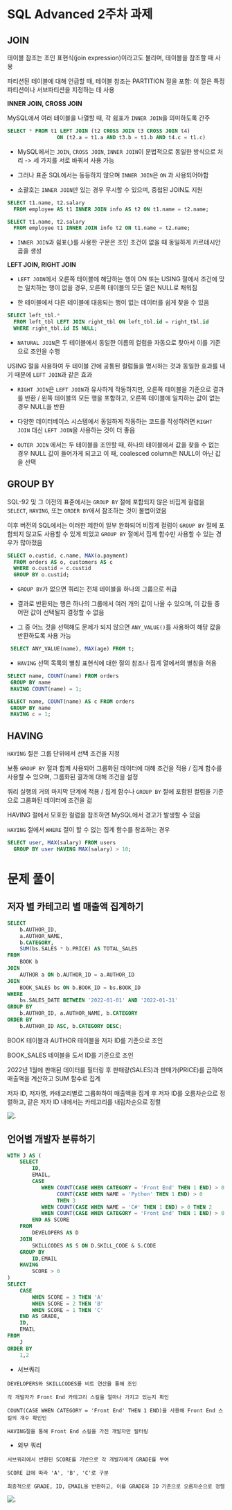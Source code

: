 # SQL Advanced 2주차 과제

## JOIN

테이블 참조는 조인 표현식(join expression)이라고도 불리며, 테이블을 참조할 때 사용

파티션된 테이블에 대해 언급할 때, 테이블 참조는 PARTITION 절을 포함: 이 절은 특정 파티션이나 서브파티션을 지정하는 데 사용

**INNER JOIN, CROSS JOIN**

 MySQL에서 여러 테이블을 나열할 때, 각 쉼표가 `INNER JOIN`을 의미하도록 간주

 ```sql
 SELECT * FROM t1 LEFT JOIN (t2 CROSS JOIN t3 CROSS JOIN t4)
                 ON (t2.a = t1.a AND t3.b = t1.b AND t4.c = t1.c)
 ```
- MySQL에서는 `JOIN`, `CROSS JOIN`, `INNER JOIN`이 문법적으로 동일한 방식으로 처리  -> 세 가지를 서로 바꿔서 사용 가능

- 그러나 표준 SQL에서는 동등하지 않으며 `INNER JOIN`은 `ON` 과 사용되어야함  

- 소괄호는 `INNER JOIN`만 있는 경우 무시할 수 있으며, 중첩된 JOIN도 지원
```sql
SELECT t1.name, t2.salary
  FROM employee AS t1 INNER JOIN info AS t2 ON t1.name = t2.name;

SELECT t1.name, t2.salary
  FROM employee t1 INNER JOIN info t2 ON t1.name = t2.name;
```

- `INNER JOIN`과 쉼표(,)를 사용한 구문은 조인 조건이 없을 때 동일하게 카르테시안 곱을 생성

**LEFT JOIN, RIGHT JOIN**

- `LEFT JOIN`에서 오른쪽 테이블에 해당하는 행이 ON 또는 USING 절에서 조건에 맞는 일치하는 행이 없을 경우, 오른쪽 테이블의 모든 열은 NULL로 채워짐

-  한 테이블에서 다른 테이블에 대응되는 행이 없는 데이터를 쉽게 찾을 수 있음

```sql
SELECT left_tbl.*
  FROM left_tbl LEFT JOIN right_tbl ON left_tbl.id = right_tbl.id
  WHERE right_tbl.id IS NULL;
  ```
- `NATURAL JOIN`은 두 테이블에서 동일한 이름의 컬럼을 자동으로 찾아서 이를 기준으로 조인을 수행

USING 절을 사용하여 두 테이블 간에 공통된 컬럼들을 명시하는 것과 동일한 효과를 내기 때문에 `LEFT JOIN`과 같은 효과 

- `RIGHT JOIN`은 `LEFT JOIN`과 유사하게 작동하지만, 오른쪽 테이블을 기준으로 결과를 반환 / 왼쪽 테이블의 모든 행을 포함하고, 오른쪽 테이블에 일치하는 값이 없는 경우 NULL을 반환

- 다양한 데이터베이스 시스템에서 동일하게 작동하는 코드를 작성하려면 `RIGHT JOIN` 대신 `LEFT JOIN`을 사용하는 것이 더 좋음

- `OUTER JOIN` 에서는 두 테이블을 조인할 때, 하나의 테이블에서 값을 찾을 수 없는 경우 NULL 값이 들어가게 되고고 이 때, coalesced column은 NULL이 아닌 값을 선택

##  GROUP BY

SQL-92 및 그 이전의 표준에서는 `GROUP BY` 절에 포함되지 않은 비집계 컬럼을 `SELECT`, `HAVING`, 또는 `ORDER BY`에서 참조하는 것이 불법이었음 

이후 버전의 SQL에서는 이러한 제한이 일부 완화되어 비집계 컬럼이 `GROUP BY` 절에 포함되지 않고도 사용할 수 있게 되었고  `GROUP BY` 절에서 집계 함수만 사용할 수 있는 경우가 많아졌음
```sql
SELECT o.custid, c.name, MAX(o.payment)
  FROM orders AS o, customers AS c
  WHERE o.custid = c.custid
  GROUP BY o.custid;
```

- `GROUP BY`가 없으면 쿼리는 전체 테이블을 하나의 그룹으로 취급

 - 결과로 반환되는 행은 하나의 그룹에서 여러 개의 값이 나올 수 있으며, 이 값들 중 어떤 값이 선택될지 결정할 수 없음

 - 그 중 어느 것을 선택해도 문제가 되지 않으면 `ANY_VALUE()`를 사용하여 해당 값을 반환하도록 사용 가능
```sql
 SELECT ANY_VALUE(name), MAX(age) FROM t;
 ```

 - `HAVING` 선택 목록의 별칭 표현식에 대한 절의 참조나 집계 열에서의 별칭을 허용
 ```sql
 SELECT name, COUNT(name) FROM orders
  GROUP BY name
  HAVING COUNT(name) = 1;
 ```
 ```sql
 SELECT name, COUNT(name) AS c FROM orders
  GROUP BY name
  HAVING c = 1;
 ```

## HAVING

`HAVING` 절은 그룹 단위에서 선택 조건을 지정

보통 `GROUP BY` 절과 함께 사용되어 그룹화된 데이터에 대해 조건을 적용 / 집계 함수를 사용할 수 있으며, 그룹화된 결과에 대해 조건을 설정

쿼리 실행의 거의 마지막 단계에 적용 / 집계 함수나 `GROUP BY` 절에 포함된 컬럼을 기준으로 그룹화된 데이터에 조건을 걺

HAVING 절에서 모호한 컬럼을 참조하면 MySQL에서 경고가 발생할 수 있음

`HAVING` 절에서 `WHERE` 절이 할 수 없는 집계 함수를 참조하는 경우
```sql
SELECT user, MAX(salary) FROM users
  GROUP BY user HAVING MAX(salary) > 10;
```

# 문제 풀이

##  저자 별 카테고리 별 매출액 집계하기

```sql
SELECT 
    b.AUTHOR_ID, 
    a.AUTHOR_NAME, 
    b.CATEGORY, 
    SUM(bs.SALES * b.PRICE) AS TOTAL_SALES
FROM 
    BOOK b
JOIN 
    AUTHOR a ON b.AUTHOR_ID = a.AUTHOR_ID
JOIN 
    BOOK_SALES bs ON b.BOOK_ID = bs.BOOK_ID
WHERE 
    bs.SALES_DATE BETWEEN '2022-01-01' AND '2022-01-31'
GROUP BY 
    b.AUTHOR_ID, a.AUTHOR_NAME, b.CATEGORY
ORDER BY 
    b.AUTHOR_ID ASC, b.CATEGORY DESC;
```

BOOK 테이블과 AUTHOR 테이블을 저자 ID를 기준으로 조인

BOOK_SALES 테이블을 도서 ID를 기준으로 조인

2022년 1월에 판매된 데이터를 필터링 후 판매량(SALES)과 판매가(PRICE)를 곱하여 매출액을 계산하고 SUM 함수로 집계

저자 ID, 저자명, 카테고리별로 그룹화하여 매출액을 집계 후 저자 ID를 오름차순으로 정렬하고, 같은 저자 ID 내에서는 카테고리를 내림차순으로 정렬

![.](image/ANSWER1111.png) 

##  언어별 개발자 분류하기

```sql
WITH J AS (
    SELECT 
        ID,
        EMAIL,
        CASE 
           WHEN COUNT(CASE WHEN CATEGORY = 'Front End' THEN 1 END) > 0 AND 
                COUNT(CASE WHEN NAME = 'Python' THEN 1 END) > 0 
                THEN 3
           WHEN COUNT(CASE WHEN NAME = 'C#' THEN 1 END) > 0 THEN 2
           WHEN COUNT(CASE WHEN CATEGORY = 'Front End' THEN 1 END) > 0 THEN 1
        END AS SCORE
    FROM
        DEVELOPERS AS D
    JOIN 
        SKILLCODES AS S ON D.SKILL_CODE & S.CODE
    GROUP BY 
        ID,EMAIL
    HAVING 
        SCORE > 0
)
SELECT 
    CASE 
        WHEN SCORE = 3 THEN 'A'
        WHEN SCORE = 2 THEN 'B'
        WHEN SCORE = 1 THEN 'C'
    END AS GRADE,
    ID,
    EMAIL
FROM 
    J
ORDER BY 
    1,2
```

- 서브쿼리
```
DEVELOPERS와 SKILLCODES를 비트 연산을 통해 조인

각 개발자가 Front End 카테고리 스킬을 얼마나 가지고 있는지 확인

COUNT(CASE WHEN CATEGORY = 'Front End' THEN 1 END)을 사용해 Front End 스킬의 개수 확인인

HAVING절을 통해 Front End 스킬을 가진 개발자만 필터링
```
- 외부 쿼리
```
서브쿼리에서 반환된 SCORE를 기반으로 각 개발자에게 GRADE를 부여

SCORE 값에 따라 'A', 'B', 'C'로 구분

최종적으로 GRADE, ID, EMAIL을 반환하고, 이를 GRADE와 ID 기준으로 오름차순으로 정렬
```
![.](image/ANS222.png)     
